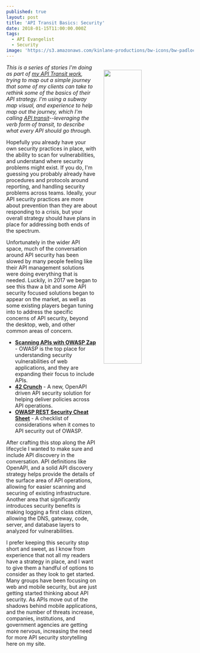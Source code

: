 ```yaml
---
published: true
layout: post
title: 'API Transit Basics: Security'
date: 2018-01-15T11:00:00.000Z
tags:
  - API Evangelist
  - Security
image: 'https://s3.amazonaws.com/kinlane-productions/bw-icons/bw-padlock.png'
---
```

<p><img src="https://s3.amazonaws.com/kinlane-productions/bw-icons/bw-padlock.png" align="right" width="45%" style="padding: 15px;" /></p>

_This is a series of stories I'm doing as part of [my API Transit work](http://basics.apievangelist.com/), trying to map out a simple journey that some of my clients can take to rethink some of the basics of their API strategy. I'm using a subway map visual, and experience to help map out the journey, which I'm calling [API transit](http://basics.apievangelist.com/)--leveraging the verb form of transit, to describe what every API should go through._

Hopefully you already have your own security practices in place, with the ability to scan for vulnerabilities, and understand where security problems might exist. If you do, I'm guessing you probably already have procedures and protocols around reporting, and handling security problems across teams. Ideally, your API security practices are more about prevention than they are about responding to a crisis, but your overall strategy should have plans in place for addressing both ends of the spectrum.

Unfortunately in the wider API space, much of the conversation around API security has been slowed by many people feeling like their API management solutions were doing everything that is needed. Luckily, in 2017 we began to see this thaw a bit and some API security focused solutions began to appear on the market, as well as some existing players began tuning into to address the specific concerns of API security, beyond the desktop, web, and other common areas of concern.

- [**Scanning APIs with OWASP Zap**](https://zaproxy.blogspot.com/2017/06/scanning-apis-with-zap.html) - OWASP is the top place for understanding security vulnerabilities of web applications, and they are expanding their focus to include APIs.
- [**42 Crunch**](https://www.42crunch.com/) - A new, OpenAPI driven API security solution for helping deliver policies across API operations.
- [**OWASP REST Security Cheat Sheet**](https://www.owasp.org/index.php/REST_Security_Cheat_Sheet) - A checklist of considerations when it comes to API security out of OWASP.

After crafting this stop along the API lifecycle I wanted to make sure and include API discovery in the conversation. API definitions like OpenAPI, and a solid API discovery strategy helps provide the details of the surface area of API operations, allowing for easier scanning and securing of existing infrastructure. Another area that significantly introduces security benefits is making logging a first class citizen, allowing the DNS, gateway, code, server, and database layers to analyzed for vulnerabilities.

I prefer keeping this security stop short and sweet, as I know from experience that not all my readers have a strategy in place, and I want to give them a handful of options to consider as they look to get started. Many groups have been focusing on web and mobile security, but are just getting started thinking about API security. As APIs move out of the shadows behind mobile applications, and the number of threats increase, companies, institutions, and government agencies are getting more nervous, increasing the need for more API security storytelling here on my site.
